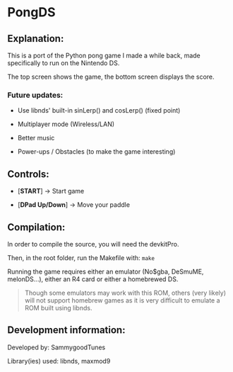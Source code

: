 # PongDS

## Explanation:

This is a port of the Python pong game I made a while back, made specifically to run on the Nintendo DS.

The top screen shows the game, the bottom screen displays the score.

### Future updates:

- Use libnds' built-in sinLerp() and cosLerp() (fixed point)

- Multiplayer mode (Wireless/LAN)

- Better music

- Power-ups / Obstacles (to make the game interesting)

## Controls:

- [**START**] -> Start game


- [**DPad Up/Down**] -> Move your paddle

## Compilation:

In order to compile the source, you will need the devkitPro.


Then, in the root folder, run the Makefile with: `make`

Running the game requires either an emulator (No$gba, DeSmuME, melonDS...), either an R4 card or either a homebrewed DS.

> Though some emulators may work with this ROM, others (very likely) will not support homebrew games as it is very difficult to emulate a ROM built using libnds.

## Development information:

Developed by: SammygoodTunes


Library(ies) used: libnds, maxmod9
